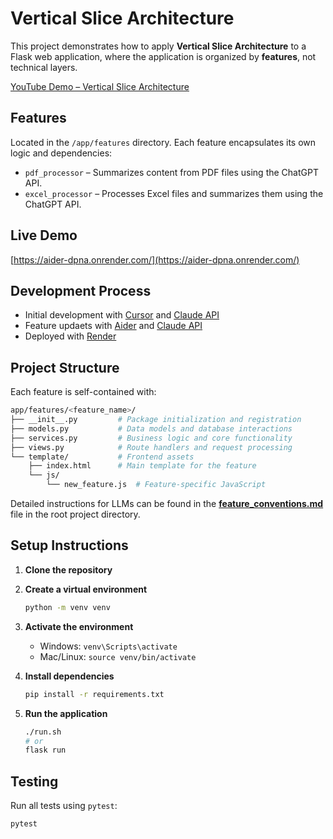 # Vertical Slice Architecture

This project demonstrates how to apply **Vertical Slice Architecture** to a Flask web application, where the application is organized by **features**, not technical layers.

[YouTube Demo – Vertical Slice Architecture](https://www.youtube.com/watch?v=dabeidyv5dg&t=1656s)

## Features

Located in the `/app/features` directory. Each feature encapsulates its own logic and dependencies:

- `pdf_processor` – Summarizes content from PDF files using the ChatGPT API.
- `excel_processor` – Processes Excel files and summarizes them using the ChatGPT API.

## Live Demo

[https://aider-dpna.onrender.com/](https://aider-dpna.onrender.com/)

## Development Process

- Initial development with [Cursor](https://www.cursor.com/) and [Claude API](https://www.anthropic.com/)
- Feature updaets with [Aider](https://aider.chat/docs/install.html) and [Claude API](https://www.anthropic.com/)
- Deployed with [Render](https://render.com/)

## Project Structure

Each feature is self-contained with:

```bash
app/features/<feature_name>/
├── __init__.py         # Package initialization and registration
├── models.py           # Data models and database interactions
├── services.py         # Business logic and core functionality
├── views.py            # Route handlers and request processing
└── template/           # Frontend assets
    ├── index.html      # Main template for the feature
    └── js/
        └── new_feature.js  # Feature-specific JavaScript
```

Detailed instructions for LLMs can be found in the [**feature_conventions.md**](./feature_conventions.md) file in the root project directory.

## Setup Instructions

1. **Clone the repository**
2. **Create a virtual environment**

   ```bash
   python -m venv venv
   ```

3. **Activate the environment**

   - Windows: `venv\Scripts\activate`
   - Mac/Linux: `source venv/bin/activate`

4. **Install dependencies**

   ```bash
   pip install -r requirements.txt
   ```

5. **Run the application**

   ```bash
   ./run.sh
   # or
   flask run
   ```

## Testing

Run all tests using `pytest`:

```bash
pytest
```
